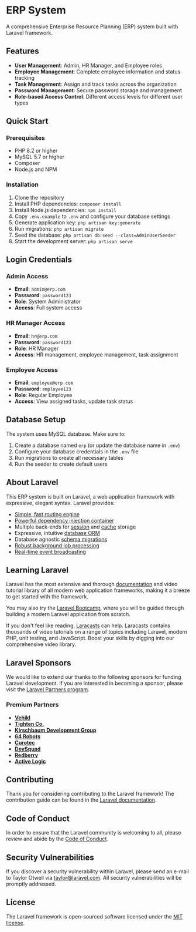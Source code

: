 # ERP System

A comprehensive Enterprise Resource Planning (ERP) system built with Laravel framework.

## Features

- **User Management**: Admin, HR Manager, and Employee roles
- **Employee Management**: Complete employee information and status tracking
- **Task Management**: Assign and track tasks across the organization
- **Password Management**: Secure password storage and management
- **Role-based Access Control**: Different access levels for different user types

## Quick Start

### Prerequisites

- PHP 8.2 or higher
- MySQL 5.7 or higher
- Composer
- Node.js and NPM

### Installation

1. Clone the repository
2. Install PHP dependencies: `composer install`
3. Install Node.js dependencies: `npm install`
4. Copy `.env.example` to `.env` and configure your database settings
5. Generate application key: `php artisan key:generate`
6. Run migrations: `php artisan migrate`
7. Seed the database: `php artisan db:seed --class=AdminUserSeeder`
8. Start the development server: `php artisan serve`

## Login Credentials

### Admin Access
- **Email**: `admin@erp.com`
- **Password**: `password123`
- **Role**: System Administrator
- **Access**: Full system access

### HR Manager Access
- **Email**: `hr@erp.com`
- **Password**: `password123`
- **Role**: HR Manager
- **Access**: HR management, employee management, task assignment

### Employee Access
- **Email**: `employee@erp.com`
- **Password**: `employee123`
- **Role**: Regular Employee
- **Access**: View assigned tasks, update task status

## Database Setup

The system uses MySQL database. Make sure to:

1. Create a database named `erp` (or update the database name in `.env`)
2. Configure your database credentials in the `.env` file
3. Run migrations to create all necessary tables
4. Run the seeder to create default users

## About Laravel

This ERP system is built on Laravel, a web application framework with expressive, elegant syntax. Laravel provides:

- [Simple, fast routing engine](https://laravel.com/docs/routing)
- [Powerful dependency injection container](https://laravel.com/docs/container)
- Multiple back-ends for [session](https://laravel.com/docs/session) and [cache](https://laravel.com/docs/cache) storage
- Expressive, intuitive [database ORM](https://laravel.com/docs/eloquent)
- Database agnostic [schema migrations](https://laravel.com/docs/migrations)
- [Robust background job processing](https://laravel.com/docs/queues)
- [Real-time event broadcasting](https://laravel.com/docs/broadcasting)

## Learning Laravel

Laravel has the most extensive and thorough [documentation](https://laravel.com/docs) and video tutorial library of all modern web application frameworks, making it a breeze to get started with the framework.

You may also try the [Laravel Bootcamp](https://bootcamp.laravel.com), where you will be guided through building a modern Laravel application from scratch.

If you don't feel like reading, [Laracasts](https://laracasts.com) can help. Laracasts contains thousands of video tutorials on a range of topics including Laravel, modern PHP, unit testing, and JavaScript. Boost your skills by digging into our comprehensive video library.

## Laravel Sponsors

We would like to extend our thanks to the following sponsors for funding Laravel development. If you are interested in becoming a sponsor, please visit the [Laravel Partners program](https://partners.laravel.com).

### Premium Partners

- **[Vehikl](https://vehikl.com)**
- **[Tighten Co.](https://tighten.co)**
- **[Kirschbaum Development Group](https://kirschbaumdevelopment.com)**
- **[64 Robots](https://64robots.com)**
- **[Curotec](https://www.curotec.com/services/technologies/laravel)**
- **[DevSquad](https://devsquad.com/hire-laravel-developers)**
- **[Redberry](https://redberry.international/laravel-development)**
- **[Active Logic](https://activelogic.com)**

## Contributing

Thank you for considering contributing to the Laravel framework! The contribution guide can be found in the [Laravel documentation](https://laravel.com/docs/contributions).

## Code of Conduct

In order to ensure that the Laravel community is welcoming to all, please review and abide by the [Code of Conduct](https://laravel.com/docs/contributions#code-of-conduct).

## Security Vulnerabilities

If you discover a security vulnerability within Laravel, please send an e-mail to Taylor Otwell via [taylor@laravel.com](mailto:taylor@laravel.com). All security vulnerabilities will be promptly addressed.

## License

The Laravel framework is open-sourced software licensed under the [MIT license](https://opensource.org/licenses/MIT).
